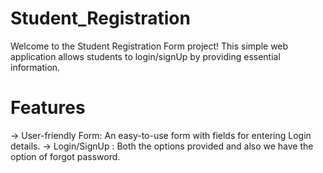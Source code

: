 # Student_Registration
Welcome to the Student Registration Form project! This simple web application allows students to login/signUp by providing essential information.

# Features
-> User-friendly Form: An easy-to-use form with fields for entering Login details.
-> Login/SignUp : Both the options provided and also we have the option of forgot password.
